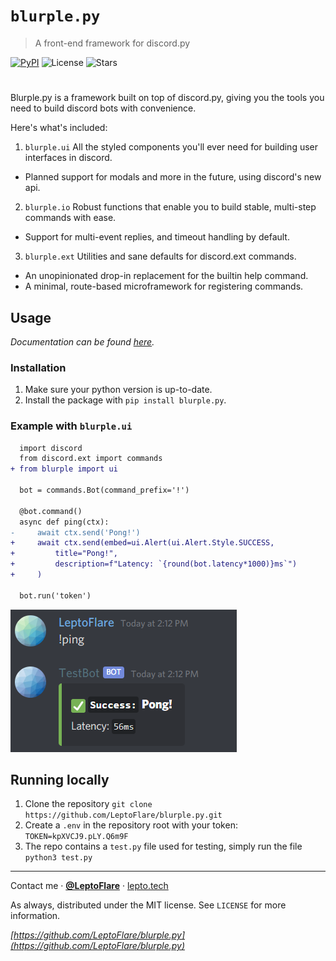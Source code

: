# `blurple.py`
> A front-end framework for discord.py

[![PyPI][pypi-shield]](https://pypi.org/project/blurple.py)
![License][license-shield]
![Stars][stars-shield]
#

Blurple.py is a framework built on top of discord.py, giving you the tools you need to build discord bots with convenience.

Here's what's included:
1. `blurple.ui` All the styled components you'll ever need for building user interfaces in discord.
  - Planned support for modals and more in the future, using discord's new api.
2. `blurple.io` Robust functions that enable you to build stable, multi-step commands with ease.
  - Support for multi-event replies, and timeout handling by default.
3. `blurple.ext` Utilities and sane defaults for discord.ext commands.
  - An unopinionated drop-in replacement for the builtin help command.
  - A minimal, route-based microframework for registering commands.

## Usage <!-- Using the product -->
_Documentation can be found [here](https://lepto.tech/blurple.py)._

### Installation
1. Make sure your python version is up-to-date.
1. Install the package with `pip install blurple.py`.

### Example with `blurple.ui`
```diff
  import discord
  from discord.ext import commands
+ from blurple import ui

  bot = commands.Bot(command_prefix='!')

  @bot.command()
  async def ping(ctx):
-     await ctx.send('Pong!')
+     await ctx.send(embed=ui.Alert(ui.Alert.Style.SUCCESS,
+         title="Pong!",
+         description=f"Latency: `{round(bot.latency*1000)}ms`")
+     )

  bot.run('token')
```

![Usage](usage.png)


## Running locally
1. Clone the repository
    `git clone https://github.com/LeptoFlare/blurple.py.git`
1. Create a `.env` in the repository root with your token:
    `TOKEN=kpXVCJ9.pLY.Q6m9F`
1. The repo contains a `test.py` file used for testing, simply run the file
    `python3 test.py`

---

Contact me · **[@LeptoFlare](https://github.com/LeptoFlare)** · [lepto.tech](https://lepto.tech)

As always, distributed under the MIT license. See `LICENSE` for more information.

_[https://github.com/LeptoFlare/blurple.py](https://github.com/LeptoFlare/blurple.py)_

<!-- markdown links & imgs -->
[pypi-shield]: https://img.shields.io/pypi/v/blurple.py.svg
[stars-shield]: https://img.shields.io/github/stars/LeptoFlare/blurple.py.svg?style=social
[license-shield]: https://img.shields.io/github/license/LeptoFlare/blurple.py.svg?style=flat
